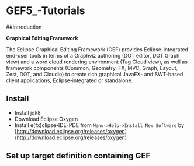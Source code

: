 # GEF5_-Tutorials

##Introduction

**Graphical Editing Framework**

The Eclipse Graphical Editing Framework (GEF) provides Eclipse-integrated end-user tools in terms of a Graphviz authoring (DOT editor, DOT Graph view) and a word cloud rendering environment (Tag Cloud view), as well as framework components (Common, Geometry, FX, MVC, Graph, Layout, Zest, DOT, and Cloudio) to create rich graphical JavaFX- and SWT-based client applications, Eclipse-integrated or standalone.


## Install

- Install jdk8
- Download Eclipse Oxygen
- Install e(fx)clipse-IDE-PDE from `Menu->Help->Install New Software` by [http://download.eclipse.org/releases/oxygen](http://download.eclipse.org/releases/oxygen)

## Set up target definition containing GEF
